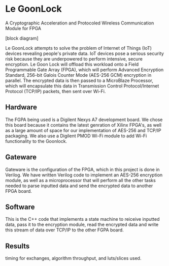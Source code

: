 # Le GoonLock
A Cryptographic Acceleration and Protocoled Wireless Communication Module for FPGA

[block diagram]

Le GoonLock attempts to solve the problem of Internet of Things (IoT) devices revealing people's private data. IoT devices pose a serious security risk because they are underpowered to perform intensive, secure encryption. Le Goon Lock will offload this workload onto a Field Programmable Gate Array (FPGA), which will perform Advanced Encryption Standard, 256-bit  Galois Counter Mode (AES-256 GCM) encryption in parallel. The encrypted data is then passed to a MicroBlaze Processor, which will encapsulate this data in Transmission Control Protocol/Internet Protocol (TCP/IP) packets, then sent over Wi-Fi.

## Hardware
The FGPA being used is a Digilent Nexys A7 development board. We chose this board because it contains the latest genration of Xilinx FPGA's, as well as a large amount of space for our implementation of AES-256 and TCP/IP packaging. We also use a Digilent PMOD Wi-Fi module to add Wi-Fi functionality to the Goonlock.

## Gateware
Gateware is the configuration of the FPGA, which in this project is done in Verilog. We have written Verilog code to implement an AES-256 encryption module, as well as a microprocessor that will perform all the other tasks needed to parse inputted data and send the encrypted data to another FPGA board.

## Software
This is the C++ code that implements a state machine to reiceive inputted data, pass it to the encryption module, read the encrypted data and write this stream of data over TCP/IP to the other FGPA board. 

## Results
timing for exchanges, algorithm throughput, and luts/slices used.
